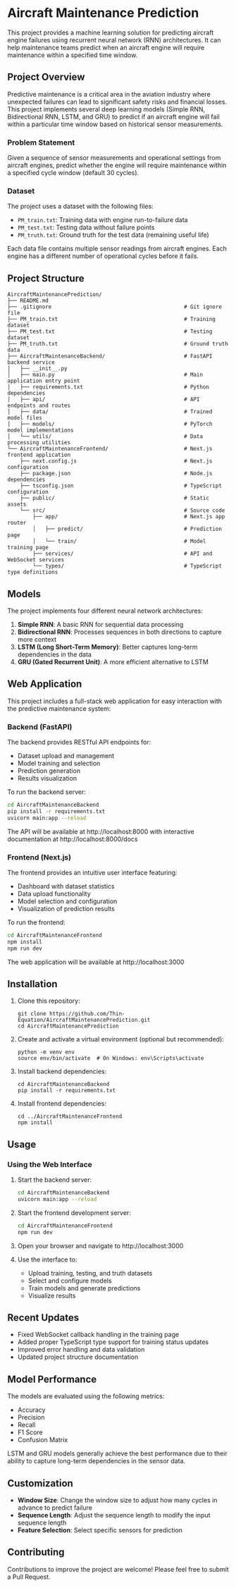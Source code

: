 # Aircraft Maintenance Prediction

This project provides a machine learning solution for predicting aircraft engine failures using recurrent neural network (RNN) architectures. 
It can help maintenance teams predict when an aircraft engine will require maintenance within a specified time window.

## Project Overview

Predictive maintenance is a critical area in the aviation industry where unexpected failures can lead to significant safety risks and financial losses. 
This project implements several deep learning models (Simple RNN, Bidirectional RNN, LSTM, and GRU) to predict if an aircraft engine will fail within a particular time window based on historical sensor measurements.

### Problem Statement

Given a sequence of sensor measurements and operational settings from aircraft engines, predict whether the engine will require maintenance within a specified cycle window (default 30 cycles).

### Dataset

The project uses a dataset with the following files:
- `PM_train.txt`: Training data with engine run-to-failure data
- `PM_test.txt`: Testing data without failure points
- `PM_truth.txt`: Ground truth for the test data (remaining useful life)

Each data file contains multiple sensor readings from aircraft engines. Each engine has a different number of operational cycles before it fails.

## Project Structure

```
AircraftMaintenancePrediction/
├── README.md
├── .gitignore                                          # Git ignore file
├── PM_train.txt                                        # Training dataset
├── PM_test.txt                                         # Testing dataset
├── PM_truth.txt                                        # Ground truth data
├── AircraftMaintenanceBackend/                         # FastAPI backend service
│   ├── __init__.py
│   ├── main.py                                         # Main application entry point
│   ├── requirements.txt                                # Python dependencies
│   ├── api/                                            # API endpoints and routes
│   ├── data/                                           # Trained model files
│   ├── models/                                         # PyTorch model implementations
│   └── utils/                                          # Data processing utilities
└── AircraftMaintenanceFrontend/                        # Next.js frontend application
    ├── next.config.js                                  # Next.js configuration
    ├── package.json                                    # Node.js dependencies
    ├── tsconfig.json                                   # TypeScript configuration
    ├── public/                                         # Static assets
    └── src/                                            # Source code
        ├── app/                                        # Next.js app router
        │   ├── predict/                                # Prediction page
        │   └── train/                                  # Model training page
        ├── services/                                   # API and WebSocket services
        └── types/                                      # TypeScript type definitions
```

## Models

The project implements four different neural network architectures:

1. **Simple RNN**: A basic RNN for sequential data processing
2. **Bidirectional RNN**: Processes sequences in both directions to capture more context
3. **LSTM (Long Short-Term Memory)**: Better captures long-term dependencies in the data
4. **GRU (Gated Recurrent Unit)**: A more efficient alternative to LSTM

## Web Application

This project includes a full-stack web application for easy interaction with the predictive maintenance system:

### Backend (FastAPI)

The backend provides RESTful API endpoints for:
- Dataset upload and management
- Model training and selection
- Prediction generation
- Results visualization

To run the backend server:

```bash
cd AircraftMaintenanceBackend
pip install -r requirements.txt
uvicorn main:app --reload
```

The API will be available at http://localhost:8000 with interactive documentation at http://localhost:8000/docs

### Frontend (Next.js)

The frontend provides an intuitive user interface featuring:
- Dashboard with dataset statistics
- Data upload functionality
- Model selection and configuration
- Visualization of prediction results

To run the frontend:

```bash
cd AircraftMaintenanceFrontend
npm install
npm run dev
```

The web application will be available at http://localhost:3000

## Installation

1. Clone this repository:
   ```
   git clone https://github.com/Thin-Equation/AircraftMaintenancePrediction.git
   cd AircraftMaintenancePrediction
   ```

2. Create and activate a virtual environment (optional but recommended):
   ```
   python -m venv env
   source env/bin/activate  # On Windows: env\Scripts\activate
   ```

3. Install backend dependencies:
   ```
   cd AircraftMaintenanceBackend
   pip install -r requirements.txt
   ```

4. Install frontend dependencies:
   ```
   cd ../AircraftMaintenanceFrontend
   npm install
   ```

## Usage

### Using the Web Interface

1. Start the backend server:
   ```bash
   cd AircraftMaintenanceBackend
   uvicorn main:app --reload
   ```

2. Start the frontend development server:
   ```bash
   cd AircraftMaintenanceFrontend
   npm run dev
   ```

3. Open your browser and navigate to http://localhost:3000

4. Use the interface to:
   - Upload training, testing, and truth datasets
   - Select and configure models
   - Train models and generate predictions
   - Visualize results

## Recent Updates

- Fixed WebSocket callback handling in the training page
- Added proper TypeScript type support for training status updates
- Improved error handling and data validation
- Updated project structure documentation

## Model Performance

The models are evaluated using the following metrics:
- Accuracy
- Precision
- Recall
- F1 Score
- Confusion Matrix

LSTM and GRU models generally achieve the best performance due to their ability to capture long-term dependencies in the sensor data.

## Customization

- **Window Size**: Change the window size to adjust how many cycles in advance to predict failure
- **Sequence Length**: Adjust the sequence length to modify the input sequence length
- **Feature Selection**: Select specific sensors for prediction

## Contributing

Contributions to improve the project are welcome! Please feel free to submit a Pull Request.

